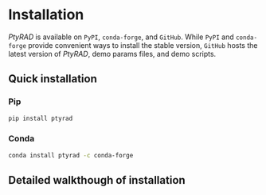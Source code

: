# Installation

*PtyRAD* is available on `PyPI`, `conda-forge`, and `GitHub`. While `PyPI` and `conda-forge` provide convenient ways to install the stable version, `GitHub` hosts the latest version of *PtyRAD*, demo params files, and demo scripts.

## Quick installation

### Pip
```bash
pip install ptyrad
```

### Conda
```bash
conda install ptyrad -c conda-forge
```

## Detailed walkthough of installation